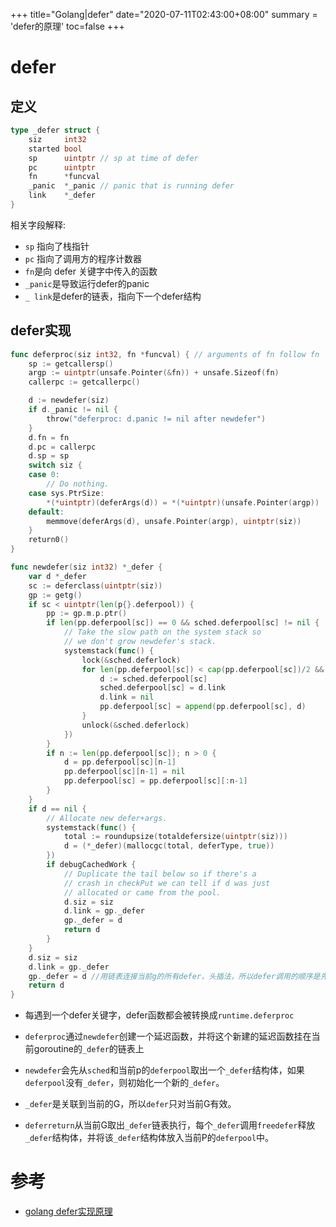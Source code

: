 +++
title="Golang|defer"
date="2020-07-11T02:43:00+08:00"
summary = 'defer的原理'
toc=false
+++

defer
=====

定义
----

```go
type _defer struct {
	siz     int32
	started bool
	sp      uintptr // sp at time of defer
	pc      uintptr
	fn      *funcval
	_panic  *_panic // panic that is running defer
	link    *_defer
}
```

相关字段解释:

-	`sp` 指向了栈指针
-	`pc` 指向了调用方的程序计数器
-	`fn`是向 defer 关键字中传入的函数
-	`_panic`是导致运行defer的panic
-	`_ link`是defer的链表，指向下一个defer结构

defer实现
---------

```go
func deferproc(siz int32, fn *funcval) { // arguments of fn follow fn
	sp := getcallersp()
	argp := uintptr(unsafe.Pointer(&fn)) + unsafe.Sizeof(fn)
	callerpc := getcallerpc()

	d := newdefer(siz)
	if d._panic != nil {
		throw("deferproc: d.panic != nil after newdefer")
	}
	d.fn = fn
	d.pc = callerpc
	d.sp = sp
	switch siz {
	case 0:
		// Do nothing.
	case sys.PtrSize:
		*(*uintptr)(deferArgs(d)) = *(*uintptr)(unsafe.Pointer(argp))
	default:
		memmove(deferArgs(d), unsafe.Pointer(argp), uintptr(siz))
	}
	return0()
}

func newdefer(siz int32) *_defer {
	var d *_defer
	sc := deferclass(uintptr(siz))
	gp := getg()
	if sc < uintptr(len(p{}.deferpool)) {
		pp := gp.m.p.ptr()
		if len(pp.deferpool[sc]) == 0 && sched.deferpool[sc] != nil {
			// Take the slow path on the system stack so
			// we don't grow newdefer's stack.
			systemstack(func() {
				lock(&sched.deferlock)
				for len(pp.deferpool[sc]) < cap(pp.deferpool[sc])/2 && sched.deferpool[sc] != nil {
					d := sched.deferpool[sc]
					sched.deferpool[sc] = d.link
					d.link = nil
					pp.deferpool[sc] = append(pp.deferpool[sc], d)
				}
				unlock(&sched.deferlock)
			})
		}
		if n := len(pp.deferpool[sc]); n > 0 {
			d = pp.deferpool[sc][n-1]
			pp.deferpool[sc][n-1] = nil
			pp.deferpool[sc] = pp.deferpool[sc][:n-1]
		}
	}
	if d == nil {
		// Allocate new defer+args.
		systemstack(func() {
			total := roundupsize(totaldefersize(uintptr(siz)))
			d = (*_defer)(mallocgc(total, deferType, true))
		})
		if debugCachedWork {
			// Duplicate the tail below so if there's a
			// crash in checkPut we can tell if d was just
			// allocated or came from the pool.
			d.siz = siz
			d.link = gp._defer
			gp._defer = d
			return d
		}
	}
	d.siz = siz
	d.link = gp._defer
	gp._defer = d //用链表连接当前g的所有defer，头插法，所以defer调用的顺序是先入后出的
	return d
}
```

-	每遇到一个defer关键字，defer函数都会被转换成`runtime.deferproc`

-	`deferproc`通过`newdefer`创建一个延迟函数，并将这个新建的延迟函数挂在当前goroutine的`_defer`的链表上

-	`newdefer`会先从`sched`和当前p的`deferpool`取出一个`_defer`结构体，如果`deferpool`没有`_defer`，则初始化一个新的`_defer`。

-	`_defer`是关联到当前的G，所以`defer`只对当前G有效。

-	`deferreturn`从当前G取出`_defer`链表执行，每个`_defer`调用`freedefer`释放`_defer`结构体，并将该`_defer`结构体放入当前P的`deferpool`中。

参考
====

-	[golang defer实现原理](https://www.tuicool.com/articles/U77vUrb)

